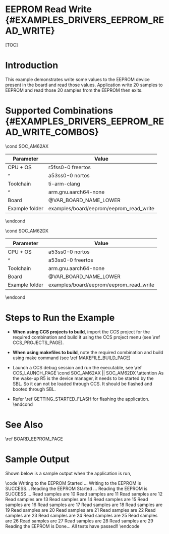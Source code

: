 # EEPROM Read Write {#EXAMPLES_DRIVERS_EEPROM_READ_WRITE}

[TOC]

# Introduction

This example demonstrates write some values to the EEPROM device present in the board and
read those values.
Application write 20 samples to EEPROM and read those 20 samples from the EEPROM then exits.

# Supported Combinations {#EXAMPLES_DRIVERS_EEPROM_READ_WRITE_COMBOS}

\cond SOC_AM62AX

 Parameter      | Value
 ---------------|-----------
 CPU + OS       | r5fss0-0 freertos
 ^              | a53ss0-0 nortos
 Toolchain      | ti-arm-clang
 ^              | arm.gnu.aarch64-none
 Board          | @VAR_BOARD_NAME_LOWER
 Example folder | examples/board/eeprom/eeprom_read_write

\endcond

\cond SOC_AM62DX

 Parameter      | Value
 ---------------|-----------
 CPU + OS       | a53ss0-0 nortos
 ^              | a53ss0-0 freertos
 Toolchain      | arm.gnu.aarch64-none
 Board          | @VAR_BOARD_NAME_LOWER
 Example folder | examples/board/eeprom/eeprom_read_write

\endcond

# Steps to Run the Example

- **When using CCS projects to build**, import the CCS project for the required combination
  and build it using the CCS project menu (see \ref CCS_PROJECTS_PAGE).
- **When using makefiles to build**, note the required combination and build using
  make command (see \ref MAKEFILE_BUILD_PAGE)
- Launch a CCS debug session and run the executable, see \ref CCS_LAUNCH_PAGE
\cond SOC_AM62AX || SOC_AM62DX
\attention As the wake-up R5 is the device manager, it needs to be started by the SBL. So it can not be loaded through CCS. It should be flashed and booted through SBL.

- Refer \ref GETTING_STARTED_FLASH for flashing the application.
\endcond
# See Also

\ref BOARD_EEPROM_PAGE

# Sample Output

Shown below is a sample output when the application is run,

\code
Writing to the EEPROM Started ...
Writing to the EEPROM is SUCCESS...
Reading  the EEPROM Started ...
Reading  the EEPROM is SUCCESS ...
Read samples are 10
Read samples are 11
Read samples are 12
Read samples are 13
Read samples are 14
Read samples are 15
Read samples are 16
Read samples are 17
Read samples are 18
Read samples are 19
Read samples are 20
Read samples are 21
Read samples are 22
Read samples are 23
Read samples are 24
Read samples are 25
Read samples are 26
Read samples are 27
Read samples are 28
Read samples are 29
Reading  the EEPROM is Done...
All tests have passed!!
\endcode
